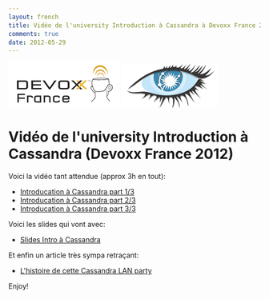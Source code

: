 ```yaml
---
layout: french
title: Vidéo de l'university Introduction à Cassandra à Devoxx France 2012
comments: true
date: 2012-05-29
---
```


<img src="/images/blog/Logo-Devoxx-France-seul.png"/>
<img src="/images/blog/cassandra-logo.png"/>


# Vidéo de l'university Introduction à Cassandra (Devoxx France 2012)

Voici la vidéo tant attendue (approx 3h en tout):

* <a href="http://www.parleys.com/#st=5&id=3260&sl=0">Introducation à Cassandra part 1/3</a>
* <a href="http://www.parleys.com/#st=5&id=3247&sl=0">Introducation à Cassandra part 2/3</a>
* <a href="http://www.parleys.com/#st=5&id=3261&sl=0">Introducation à Cassandra part 3/3</a>

Voici les slides qui vont avec:

* <a href="http://fr.slideshare.net/jaxio/introduction-cassandra-12617269">Slides Intro à Cassandra</a> 

Et enfin un article très sympa retraçant:

* <a href="http://www.unchticafe.fr/2012/04/histoire-dune-cassandra-lan-party.html">L'histoire de cette Cassandra LAN party</a>

Enjoy!
